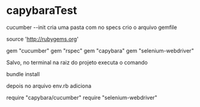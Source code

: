 # capybaraTest

cucumber --init
cria uma pasta com no specs
crio o arquivo gemfile

source 'http://rubygems.org'

gem "cucumber"
gem "rspec"
gem "capybara"
gem "selenium-webdriver"

Salvo, no terminal na raiz do projeto executa o comando

bundle install

depois no arquivo env.rb adiciona

require "capybara/cucumber"
require "selenium-webdriver"